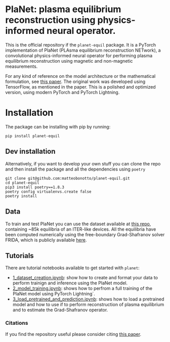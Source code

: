 # PlaNet: plasma equilibrium reconstruction using physics-informed neural operator.
This is the official repository if the `planet-equil` package. It is a PyTorch implementation of PlaNet (PLAsma equilibrium reconstruction NETwork), a convolutional physics-informed neural operator for performing plasma equilibrium reconstruction using magnetic and non-magnetic measurements.

For any kind of reference on the model architecture or the mathematical formulation, see [this paper](https://www.sciencedirect.com/science/article/abs/pii/S0920379624000474). The original work was developed using TensorFlow, as mentioned in the paper. This is a polished and optimized version, using modern PyTorch and PyTorch Lightning. 

# Installation
The package can be installing with pip by running:
```shell
pip install planet-equil
```

## Dev installation
Alternatively, if you want to develop your own stuff you can clone the repo and then install the package and all the dependencies using `poetry`
```shell
git clone git@github.com:matteobonotto/planet-equil.git
cd planet-equil
pip3 install poetry==1.8.3
poetry config virtualenvs.create false
poetry install
```

## Data
To train and test PlaNet you can use the dataset available at [this repo](https://github.com/matteobonotto/ITERlike_equilibrium_dataset.git), containing ~85k equilibria of an ITER-like devices. All the equilibria have been computed numerically using the free-boundary Grad-Shafranov solver FRIDA, which is publicly available [here](https://github.com/matteobonotto/frida).


## Tutorials
There are tutorial notebooks available to get started with `planet`:
- [1_dataset_creation.ipynb](notebooks/1_dataset_creation.ipynb): show how to create and format your data to perform trainign and inference using the PlaNet model.
- [2_model_training.ipynb](notebooks/2_model_training.ipynb): shows how to perfrom a full training of the PlaNet model using PyTorch Lightning`.
- [3_load_pretrained_and_prediction.ipynb](notebooks/3_load_pretrained_and_prediction.ipynb): shows how to load a pretrained model and how to use if to perform reconstruction of plasma equilibrium and to estimate the Grad-Shafranov operator.


### Citations
If you find the repository useful please consider citing [this paper](https://doi.org/10.1016/j.fusengdes.2024.114193).
















